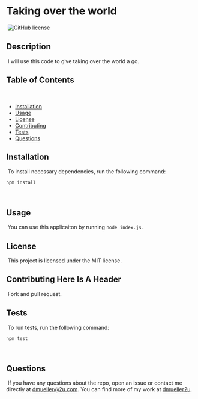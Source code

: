 # Taking over the world
​
![GitHub license](https://img.shields.io/badge/license-MIT-blue.svg)
​
## Description
​
I will use this code to give taking over the world a go.
​
## Table of Contents 
​
* [Installation](#installation)
​
* [Usage](#usage)
​
* [License](#license)
​
* [Contributing](#contributing-here-is-a-header)
​
* [Tests](#tests)
​
* [Questions](#questions)
​
## Installation
​
To install necessary dependencies, run the following command:
​
```
npm install
```
​
## Usage
​
You can use this applicaiton by running `node index.js`.
​
## License
​
This project is licensed under the MIT license.
    
## Contributing Here Is A Header
​
Fork and pull request.
​
## Tests
​
To run tests, run the following command:
​
```
npm test
```
​
## Questions
​
If you have any questions about the repo, open an issue or contact me directly at dmueller@2u.com. You can find more of my work at [dmueller2u](https://github.com/dmueller2u/).